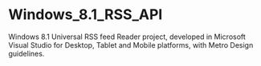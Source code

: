 # Windows_8.1_RSS_API
Windows 8.1 Universal RSS feed Reader project, developed in Microsoft Visual Studio for Desktop, Tablet and Mobile platforms, with Metro Design guidelines.
